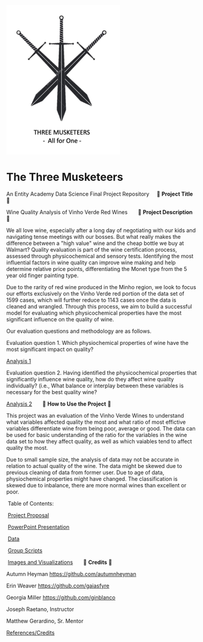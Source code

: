 <img src="https://github.com/gaiasfyre/TheThreeMusketeers/blob/main/Images%20%26%20Visualizations/ThreeSwords.png" width="300" />

# The Three Musketeers

An Entity Academy Data Science Final Project Repository
&nbsp;
&nbsp;
:wine_glass: **Project Title** :wine_glass:

Wine Quality Analysis of Vinho Verde Red Wines
&nbsp;
&nbsp;
&nbsp;
:wine_glass: **Project Description** :wine_glass:

We all love wine, especially after a long day of negotiating with our kids and navigating tense meetings with our bosses. But what really makes the difference between a "high value" wine and the cheap bottle we buy at Walmart? Quality evaluation is part of the wine certification process, assessed through physicochemical and sensory tests. Identifying the most influential factors in wine quality can improve wine making and help determine relative price points, differentiating the Monet type from the 5 year old finger painting type.

Due to the rarity of red wine produced in the Minho region, we look to focus our efforts exclusively on the Vinho Verde red portion of the data set of 1599 cases, which will further reduce to 1143 cases once the data is cleaned and wrangled. Through this process, we aim to build a successful model for evaluating which physicochemical properties have the most significant influence on the quality of wine. 

Our evaluation questions and methodology are as follows.

Evaluation question 1. Which physiochemical properties of wine have the most significant impact on quality?

[Analysis 1](https://github.com/gaiasfyre/TheThreeMusketeers/tree/main/Group%20Scripts/Analysis%201:%20Ordinal%20Logistic%20Regression)

Evaluation question 2. Having identified the physicochemical properties that significantly influence wine quality, how do they affect wine quality individually? (i.e., What balance or interplay between these variables is necessary for the best quality wine?

[Analysis 2](https://github.com/gaiasfyre/TheThreeMusketeers/tree/main/Group%20Scripts/Analysis%202:%20Linear%20Discriminant%20Analysis)
&nbsp;
&nbsp;
&nbsp;
:wine_glass: **How to Use the Project** :wine_glass:

This project was an evaluation of the Vinho Verde Wines to understand what variables affected quality the most and what ratio of most effictive variables differentiate wine from being poor, average or good.
The data can be used for basic understanding of the ratio for the variables in the wine data set to how they affect quality, as well as which vaiables tend to affect quality the most.

Due to small sample size, the analysis of data may not be accurate in relation to actual quality of the wine. The data might be skewed due to previous cleaning of data from former user. Due to age of data, physiochemical properties might have changed. The classification is skewed due to inbalance, there are more normal wines than excellent or poor.

&nbsp;Table of Contents:

&nbsp;[Project Proposal](https://github.com/gaiasfyre/TheThreeMusketeers/tree/main/Project%20Proposal)

&nbsp;[PowerPoint Presentation](https://github.com/gaiasfyre/TheThreeMusketeers/tree/main/PowerPoint%20Presentation)

&nbsp;[Data](https://github.com/gaiasfyre/TheThreeMusketeers/tree/main/Data)

&nbsp;[Group Scripts](https://github.com/gaiasfyre/TheThreeMusketeers/tree/main/Group%20Scripts)

&nbsp;[Images and Visualizations](https://github.com/gaiasfyre/TheThreeMusketeers/tree/main/Images%20%26%20Visualizations)
&nbsp;
&nbsp;
&nbsp;
:wine_glass: **Credits** :wine_glass:

Autumn Heyman https://github.com/autumnheyman

Erin Weaver https://github.com/gaiasfyre

Georgia Miller https://github.com/ginblanco

Joseph Raetano, Instructor

Matthew Gerardino, Sr. Mentor

[References/Credits](https://github.com/gaiasfyre/TheThreeMusketeers/blob/main/Project%20Proposal/Project%20Reference%20List.ipynb)
